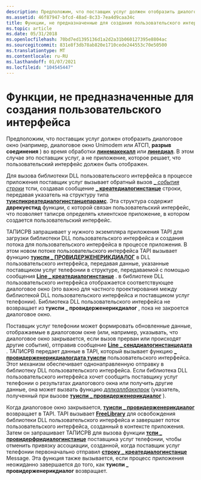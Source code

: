 ```yaml
---
description: Предположим, что поставщик услуг должен отобразить диалоговое окно (например, диалоговое окно Unimodem или АТСП, разрыв соединения) во время обработки Линемакекалл или Линедиал.
ms.assetid: 46f87947-bfcd-48ad-8c33-7ea4d9caa34c
title: Функции, не предназначенные для создания пользовательского интерфейса
ms.topic: article
ms.date: 05/31/2018
ms.openlocfilehash: 70bd7ed1395136d1a2d2a31b060127395e8804ac
ms.sourcegitcommit: 831e8f3db78ab820e1710cede244553c70e50500
ms.translationtype: MT
ms.contentlocale: ru-RU
ms.lasthandoff: 01/07/2021
ms.locfileid: "104545447"
---
```

# <a name="functions-not-designed-to-generate-ui"></a>Функции, не предназначенные для создания пользовательского интерфейса

Предположим, что поставщик услуг должен отобразить диалоговое окно (например, диалоговое окно Unimodem или АТСП, **разрыв соединения** ) во время обработки [**линемакекалл**](/windows/win32/api/tapi/nf-tapi-linemakecall) или [**линедиал**](/windows/win32/api/tapi/nf-tapi-linedial). В этом случае это поставщик услуг, а не приложение, которое решает, что пользовательский интерфейс должен быть отображен.

Для вызова библиотеки DLL пользовательского интерфейса в процессе приложения поставщик услуг вызывает обратный вызов [*\_ события строки*](/windows/win32/api/tspi/nc-tspi-lineevent) тспи, создавая сообщение [**\_ креатедиалогинстанце**](line-createdialoginstance.md) строки, передавая указатель на структуру типа [**туиспикреатедиалогинстанцепарамс**](/windows/win32/api/tspi/ns-tspi-tuispicreatedialoginstanceparams). Эта структура содержит **дврекуестид** функции, с которой связан пользовательский интерфейс, что позволяет таписрв определять клиентское приложение, в котором создается пользовательский интерфейс.

ТАПИСРВ запрашивает у нужного экземпляра приложения TAPI для загрузки библиотеки DLL пользовательского интерфейса и создания потока для пользовательского интерфейса в процессе приложения. В этом новом потоке пользовательского интерфейса TAPI вызывает функцию [**туиспи \_ ПРОВИДЕРЖЕНЕРИКДИАЛОГ**](/windows/win32/api/tspi/nf-tspi-tuispi_providergenericdialog) в DLL пользовательского интерфейса, передавая данные, указанные поставщиком услуг телефонии в структуре, передаваемой с помощью сообщения [**Line \_ креатедиалогинстанце**](line-createdialoginstance.md) . в библиотеке DLL пользовательского интерфейса отображается соответствующее диалоговое окно (это важно для частного проектирования между библиотекой DLL пользовательского интерфейса и поставщиком услуг телефонии). Библиотека DLL пользовательского интерфейса не возвращает из **туиспи \_ провидерженерикдиалог** , пока не закроется диалоговое окно.

Поставщик услуг телефонии может формировать обновленные данные, отображаемые в диалоговом окне (или, например, указывать, что диалоговое окно закрывается, если вызов прерван или происходят другие события), отправив сообщение [**Line \_ сенддиалогинстанцедата**](line-senddialoginstancedata.md) . ТАПИСРВ передает данные в TAPI, который вызывает функцию [**\_ провидерженерикдиалогдата туиспи**](/windows/win32/api/tspi/nf-tspi-tuispi_providergenericdialogdata) пользовательского интерфейса. Этот механизм обеспечивает однонаправленную отправку в библиотеку DLL пользовательского интерфейса. Если библиотека DLL пользовательского интерфейса хочет сообщить поставщику услуг телефонии о результатах диалогового окна или получить другие данные, она может вызвать функцию [*дллкаллбаккпрок*](/windows/win32/api/tspi/nc-tspi-tuispidllcallback) (указатель, полученный при вызове [**туиспи \_ провидерженерикдиалог**](/windows/win32/api/tspi/nf-tspi-tuispi_providergenericdialog) ).

Когда диалоговое окно закрывается, [**туиспи \_ провидерженерикдиалог**](/windows/win32/api/tspi/nf-tspi-tuispi_providergenericdialog) возвращает в TAPI. TAPI вызывает [**FreeLibrary**](/windows/desktop/api/libloaderapi/nf-libloaderapi-freelibrary) для освобождения библиотеки DLL пользовательского интерфейса и завершает поток пользовательского интерфейса, созданный в контексте приложения. Затем он запрашивает ТАПИСРВ для вызова функции [**тспи \_ провидерфридиалогинстанце**](/windows/win32/api/tspi/nf-tspi-tspi_providerfreedialoginstance) поставщика услуг телефонии, чтобы отменить привязку ассоциации, созданной, когда поставщик услуг телефонии первоначально отправил [**строку \_ креатедиалогинстанце**](line-createdialoginstance.md) Message. Эта функция также вызывается, если процесс приложения неожиданно завершается до того, как **туиспи \_ провидерженерикдиалог** возвращает.

 

 
